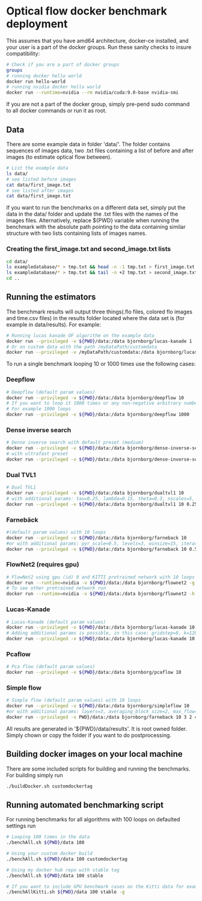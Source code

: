 # Optical flow docker benchmark deployment

This assumes that you have amd64 architecture, docker-ce installed, and your user is a part of the docker groups. 
Run these sanity checks to insure compatibility:

```sh
# Check if you are a part of docker groups
groups
# running docker hello world
docker run hello-world
# running nvidia docker hello world
docker run --runtime=nvidia --rm nvidia/cuda:9.0-base nvidia-smi
```

If you are not a part of the docker group, simply pre-pend sudo command to all docker commands or run it as root.

## Data
There are some example data in folder 'data/'. The folder contains sequences of images data, two .txt files containing a list of before and after images (to estimate optical flow between).
```sh
# List the example data
ls data/
# see listed before images
cat data/first_image.txt
# see listed after images
cat data/first_image.txt
```
If you want to run the benchmarks on a different data set, simply put the data in the data/ folder and update the .txt files with the names of the images files. Alternatively, replace ${PWD} variable when running the benchmark with the absolute path pointing to the data containing similar structure with two lists containing lists of images names.

### Creating the first_image.txt and second_image.txt lists

```sh
cd data/
ls exampledatabase/* > tmp.txt && head -n -1 tmp.txt > first_image.txt && rm tmp.txt
ls exampledatabase/* > tmp.txt && tail -n +2 tmp.txt > second_image.txt && rm tmp.txt
cd ..

```


## Running the estimators
The benchmark results will output three things(.flo files, colored flo images and time.csv files) in the results folder located where the data set is (for example in data/results). For example:
```sh
# Running lucas kanade OF algorithm on the example data
docker run --privileged -v ${PWD}/data:/data bjornborg/lucas-kanade 1
# Or on custom data with the path /myDataPath/customdata
docker run --privileged -v /myDataPath/customdata:/data bjornborg/lucas-kanade 1
```


To run a single benchmark looping 10 or 1000 times use the following cases:

### Deepflow
```sh
# Deepflow (default param values)
docker run --privileged -v ${PWD}/data:/data bjornborg/deepflow 10
# If you want to loop it 1000 times or any non-negative arbitrary number, replace 10 with that number.
# For example 1000 loops 
docker run --privileged -v ${PWD}/data:/data bjornborg/deepflow 1000 
```

### Dense inverse search
```sh
# Dense inverse search with default preset (medium)
docker run --privileged -v ${PWD}/data:/data bjornborg/dense-inverse-search 10 
# with ultrafast preset
docker run --privileged -v ${PWD}/data:/data bjornborg/dense-inverse-search 10 ultrafast
```

### Dual TVL1
```sh
# Dual TVL1
docker run --privileged -v ${PWD}/data:/data bjornborg/dualtvl1 10
# with additional params: tau=0.25, lambda=0.15, theta=0.3, nscales=5, warps=5, epsilon=0.01, innnerIterations=30, outerIterations=10, scaleStep=0.8, gamma=0.0, medianFiltering=5
docker run --privileged -v ${PWD}/data:/data bjornborg/dualtvl1 10 0.25 0.15 0.3 5 5 0.01 30 10 0.8 0.0 5
```

### Farnebäck 
```sh
#(default param values) with 10 loops
docker run --privileged -v ${PWD}/data:/data bjornborg/farneback 10
#or with additional params: pyr_scale=0.5, levels=3, winsize=15, iterations=3, poly_n=5, poly_sigma=1.2 
docker run --privileged -v ${PWD}/data:/data bjornborg/farneback 10 0.5 3 15 3 5 1.2
```


### FlowNet2 (requires gpu)
```sh
# FlowNet2 using gpu (id) 0 and KITTI pretrained network with 10 loops
docker run --runtime=nvidia -v ${PWD}/data:/data bjornborg/flownet2 -g 0 -n FlowNet2-KITTI 10
# To see other pretrained network run 
docker run --runtime=nvidia -v ${PWD}/data:/data bjornborg/flownet2 -h
```

### Lucas-Kanade
```sh
# Lucas-Kanade (default param values)
docker run --privileged -v ${PWD}/data:/data bjornborg/lucas-kanade 10
# Adding additional params is possible, in this case: gridstep=8, k=128, sigma=0.05
docker run --privileged -v ${PWD}/data:/data bjornborg/lucas-kanade 10 8 128 0.05
```

### Pcaflow
```sh
# Pca flow (default param values)
docker run --privileged -v ${PWD}/data:/data bjornborg/pcaflow 10
```

### Simple flow 
```sh
# Simple flow (default param values) with 10 loops
docker run --privileged -v ${PWD}/data:/data bjornborg/simpleflow 10
#or with additional params: layers=3, averaging_block_size=2, max_flow=4, sigma_dist=4.1, sigma_color=25.5, postprocess_window=18, sigma_dist_fix=55.0, sigma_color_fix=25.5, occ_thr=0.35, upscale_averaging_radius=18, upscale_sigma_dist=55.0, upscale_sigma_color=25.5, speed_up_thr=10.0
docker run --privileged -v PWD}/data:/data bjornborg/farneback 10 3 2 4 4.1 25.5 18 55.0 25.5 0.35 18 55.0 25.5 10.0
```

All results are generated in '${PWD}/data/results'. It is root owned folder. Simply chown or copy the folder if you want to do postprocessing.

## Building docker images on your local machine

There are some included scripts for building and running the benchmarks. For building simply run
```sh
./buildDocker.sh customdockertag
```

## Running automated benchmarking script
For running benchmarks for all algorithms with 100 loops on defaulted settings run
```sh
# Looping 100 times in the data
./benchAll.sh ${PWD}/data 100

# Using your custom docker build
./benchAll.sh ${PWD}/data 100 customdockertag

# Using my docker hub repo with stable tag
./benchAll.sh ${PWD}/data 100 stable

# If you want to include GPU benchmark cases on the Kitti data for example, run
./benchAllKitti.sh ${PWD}/data 100 stable -g
```

